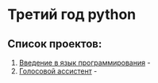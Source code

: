 # Третий год python 

## Список проектов:
1. [Введение в язык программирования]() - 
2. [Голосовой ассистент](https://github.com/IT-Compot/Python-methodologies/tree/main/third-stage/voice-assistant) -
